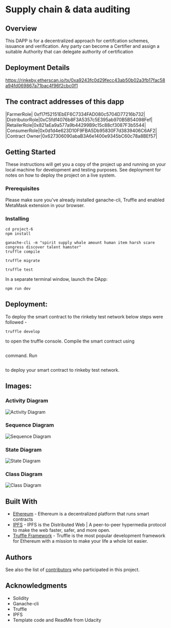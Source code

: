 # Supply chain & data auditing

## Overview
This DAPP is for a decentralized approach for certifcation schemes, issuance and verification.
Any party can become a Certifier and assign a suitable Authority that can delegate authority of certification

## Deployment Details

https://rinkeby.etherscan.io/tx/0xa9243fc0d29fecc43ab50b02a3fb17fac58a94fd069867a71bac4f96f2cbc0f1

## The contract addresses of this dapp

|FarmerRole| 0xf17f52151EbEF6C7334FAD080c5704D77216b732|
|DistributorRole|0xC5fdf4076b8F3A5357c5E395ab970B5B54098Fef|
|RetailerRole|0x821aEa9a577a9b44299B9c15c88cf3087F3b5544|
|ConsumerRole|0x0d1d4e623D10F9FBA5Db95830F7d3839406C6AF2|
|Contract Owner|0x627306090abaB3A6e1400e9345bC60c78a8BEf57|

## Getting Started

These instructions will get you a copy of the project up and running on your local machine for development and testing purposes. See deployment for notes on how to deploy the project on a live system.

### Prerequisites

Please make sure you've already installed ganache-cli, Truffle and enabled MetaMask extension in your browser.


### Installing

```
cd project-6
npm install
```
```
ganache-cli -m "spirit supply whale amount human item harsh scare congress discover talent hamster"
truffle compile
```

```
truffle migrate
```

```
truffle test
```

In a separate terminal window, launch the DApp:

```
npm run dev
```
## Deployment:

To deploy the smart contract to the rinkeby test network below steps were followed -


```
truffle develop 
```
to open the truffle console.
Compile the smart contract using 
```compile
```
command.
Run 
```truffle migrate --reset --network rinkeby
```
to deploy your smart contract to rinkeby test network.

## Images:

### Activity Diagram
![Activity Diagram](https://github.com/garima94921/Ethereum-SupplyChain-Dapp/blob/master/Images/Activity%20diagram.png)

### Sequence Diagram
![Sequence Diagram](https://github.com/garima94921/Ethereum-SupplyChain-Dapp/blob/master/Images/Sequence%20diagram.png)

### State Diagram
![State Diagram](https://github.com/garima94921/Ethereum-SupplyChain-Dapp/blob/master/Images/state%20diagram.png)

### Class Diagram
![Class Diagram](https://github.com/garima94921/Ethereum-SupplyChain-Dapp/blob/master/Images/UML%20Class.png)


## Built With

* [Ethereum](https://www.ethereum.org/) - Ethereum is a decentralized platform that runs smart contracts
* [IPFS](https://ipfs.io/) - IPFS is the Distributed Web | A peer-to-peer hypermedia protocol
to make the web faster, safer, and more open.
* [Truffle Framework](http://truffleframework.com/) - Truffle is the most popular development framework for Ethereum with a mission to make your life a whole lot easier.


## Authors

See also the list of [contributors](https://github.com/your/project/contributors.md) who participated in this project.

## Acknowledgments

* Solidity
* Ganache-cli
* Truffle
* IPFS
* Template code and ReadMe from Udacity
